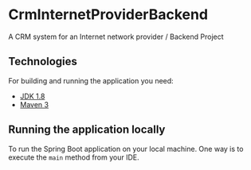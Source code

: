 # CrmInternetProviderBackend
A CRM system for an Internet network provider / Backend Project

## Technologies

For building and running the application you need:

- [JDK 1.8](http://www.oracle.com/technetwork/java/javase/downloads/jdk8-downloads-2133151.html)
- [Maven 3](https://maven.apache.org)

## Running the application locally

To run the Spring Boot application on your local machine. One way is to execute the `main` method from your IDE.







